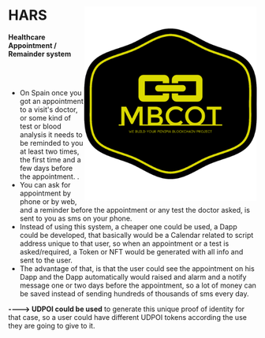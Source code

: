 # HARS <img src="logo_yellow.png" width="350" title="Healthcare Appointment / Remainder system" alt="Healthcare Appointment / Remainder system" align="right">
**Healthcare Appointment / Remainder system**

<br/><br/>
- On Spain once you got an appointment to a visit's doctor, or some kind of test or blood analysis it
needs to be reminded to you at least two times, the first time and a few days before the appointment.
.
- You can ask for appointment by phone or by web, and a reminder before the appointment or any test
the doctor asked, is sent to you as sms on your phone.
- Instead of using this system, a cheaper one could be used, a Dapp could be developed, that basically
would be a Calendar related to script address unique to that user, so when an appointment or a test
is asked/required, a Token or NFT would be generated with all info and sent to the user.
- The advantage of that, is that the user could see the appointment on his Dapp and the Dapp
automatically would raised and alarm and a notify message one or two days before the appointment,
so a lot of money can be saved instead of sending hundreds of thousands of sms every day.

**----> UDPOI could be used** to generate this unique proof of identity for that case, so a user could
have different UDPOI tokens according the use they are going to give to it.
